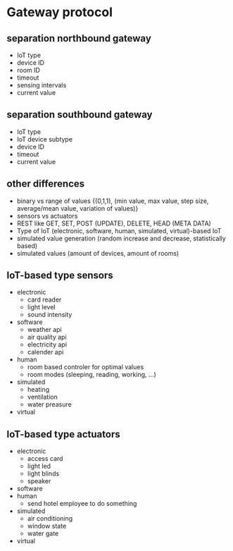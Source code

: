 # Gateway protocol

## separation northbound gateway
- IoT type
- device ID
- room ID
- timeout
- sensing intervals
- current value

## separation southbound gateway
- IoT type
- IoT device subtype
- device ID
- timeout
- current value

## other differences
- binary vs range of values {(0,1,1), (min value, max value, step size, average/mean value, variation of values)}
- sensors vs actuators
- REST like GET, SET, POST (UPDATE), DELETE, HEAD (META DATA)
- Type of IoT (electronic, software, human, simulated, virtual)-based IoT
- simulated value generation (random increase and decrease, statistically based)
- simulated values (amount of devices, amount of rooms)


## IoT-based type sensors
- electronic 
    - card reader
    - light level
    - sound intensity
- software 
    - weather api
    - air quality api
    - electricity api
    - calender api
- human 
    - room based controler for optimal values
    - room modes (sleeping, reading, working, ...)
- simulated
    - heating
    - ventilation
    - water preasure
- virtual

## IoT-based type actuators
- electronic 
    - access card
    - light led
    - light blinds
    - speaker
- software 
- human 
    - send hotel employee to do something
- simulated 
    - air conditioning
    - window state
    - water gate
- virtual
